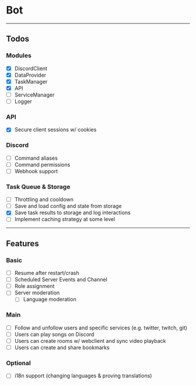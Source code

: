# Bot

---

## Todos

### Modules

- [x] DiscordClient
- [x] DataProvider
- [x] TaskManager
- [x] API
- [ ] ServiceManager
- [ ] Logger

### API

- [x] Secure client sessions w/ cookies

### Discord

- [ ] Command aliases
- [ ] Command permissions
- [ ] Webhook support

### Task Queue & Storage

- [ ] Throttling and cooldown
- [ ] Save and load config and state from storage
- [x] Save task results to storage and log interactions
- [ ] Implement caching strategy at some level

---

## Features

### Basic

- [ ] Resume after restart/crash
- [ ] Scheduled Server Events and Channel
- [ ] Role assignment
- [ ] Server moderation
  - [ ] Language moderation

### Main

- [ ] Follow and unfollow users and specific services (e.g. twitter, twitch, git)
- [ ] Users can play songs on Discord
- [ ] Users can create rooms w/ webclient and sync video playback
- [ ] Users can create and share bookmarks

### Optional

- [ ] i18n support (changing languages & proving translations)
